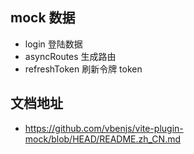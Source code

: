 ## mock 数据

- login 登陆数据
- asyncRoutes 生成路由
- refreshToken 刷新令牌 token

## 文档地址

- https://github.com/vbenjs/vite-plugin-mock/blob/HEAD/README.zh_CN.md
